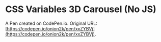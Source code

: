 # CSS Variables 3D Carousel (No JS)

A Pen created on CodePen.io. Original URL: [https://codepen.io/onion2k/pen/xxZYBVj](https://codepen.io/onion2k/pen/xxZYBVj).


